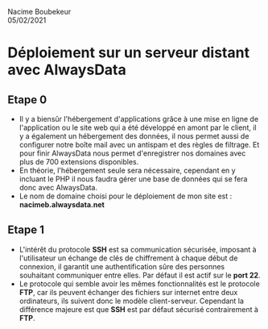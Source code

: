 Nacime Boubekeur  
05/02/2021

# Déploiement sur un serveur distant avec AlwaysData #

## Etape 0 ##

- Il y a biensûr l'hébergement d'applications grâce à une mise en ligne de l'application ou le site web qui a été développé en amont par le client, il y a également un hébergement des données, il nous permet aussi de configurer notre boîte mail avec un antispam et des règles de filtrage. Et pour finir AlwaysData nous permet d'enregistrer nos domaines avec plus de 700 extensions disponibles.  
- En théorie, l'hébergement seule sera nécessaire, cependant en y incluant le PHP il nous faudra gérer une base de données qui se fera donc avec AlwaysData.
- Le nom de domaine choisi pour le déploiement de mon site est :
**nacimeb.alwaysdata.net**

## Etape 1 ##

- L'intérêt du protocole **SSH** est sa communication sécurisée, imposant à l'utilisateur un échange de clés de chiffrement à chaque début de connexion, il garantit une authentification sûre des personnes souhaitant communiquer entre elles. Par défaut il est actif sur le **port 22**.
- Le protocole qui semble avoir les mêmes fonctionnalités est le protocole **FTP**, car ils peuvent échanger des fichiers sur internet entre deux ordinateurs, ils suivent donc le modèle client-serveur. Cependant la différence majeure est que **SSH** est par défaut sécurisé contrairement à **FTP**.

